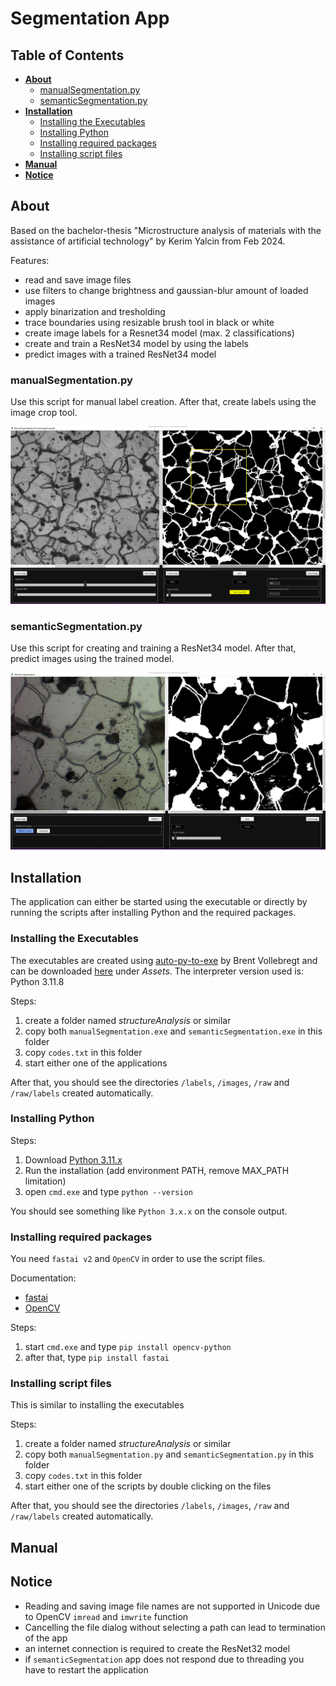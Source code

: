 # Segmentation App
## Table of Contents
* **[About](#about)**
  * [manualSegmentation.py](#manualsegmentationpy)
  * [semanticSegmentation.py](#semanticsegmentationpy)
* **[Installation](#installation)**
  * [Installing the Executables](#installing-the-executables)
  * [Installing Python](#installing-python)
  * [Installing required packages](#installing-required-packages)
  * [Installing script files](#installing-script-files)
* **[Manual](#manual)**
* **[Notice](#notice)**
    
## About
Based on the bachelor-thesis "Microstructure analysis of materials with the assistance of artificial technology" by Kerim Yalcin from Feb 2024. 
  
Features:
* read and save image files
* use filters to change brightness and gaussian-blur amount of loaded images
* apply binarization and tresholding
* trace boundaries using resizable brush tool in black or white
* create image labels for a Resnet34 model (max. 2 classifications)
* create and train a ResNet34 model by using the labels
* predict images with a trained ResNet34 model

### manualSegmentation.py
Use this script for manual label creation. After that, create labels using the image crop tool.

![Image of manualSegmentation.py after loading an image and tracing.](https://github.com/kerimyalcin95/deep-learning-segmentation/raw/main/screenshots/manualSegmentation01.jpg "Screenshot of manualSegmentation.py in action")
### semanticSegmentation.py
Use this script for creating and training a ResNet34 model. After that, predict images using the trained model.

![Image of semanticSegmentation.py after predicting an image using a trained model](https://github.com/kerimyalcin95/deep-learning-segmentation/raw/main/screenshots/semanticSegmentation01.jpg "Screenshot of semanticSegmentation.py in action")
## Installation
The application can either be started using the executable or directly by running the scripts after installing Python and the required packages.
### Installing the Executables
The executables are created using [auto-py-to-exe](https://pypi.org/project/auto-py-to-exe/) by Brent Vollebregt and can be downloaded [here](https://github.com/kerimyalcin95/deep-learning-segmentation/releases) under *Assets*. The interpreter version used is: Python 3.11.8

Steps:
1. create a folder named *structureAnalysis* or similar
2. copy both `manualSegmentation.exe` and `semanticSegmentation.exe` in this folder
3. copy `codes.txt` in this folder
4. start either one of the applications

After that, you should see the directories `/labels`, `/images`, `/raw` and `/raw/labels` created automatically.

### Installing Python
Steps:
1. Download [Python 3.11.x](https://www.python.org/downloads/)
2. Run the installation (add environment PATH, remove MAX_PATH limitation)
3. open `cmd.exe` and type `python --version`

You should see something like `Python 3.x.x` on the console output.
### Installing required packages
You need `fastai v2` and `OpenCV` in order to use the script files.

Documentation:
* [fastai](https://docs.fast.ai/)
* [OpenCV](https://docs.opencv.org/4.9.0/d6/d00/tutorial_py_root.html)

Steps:
1. start `cmd.exe` and type `pip install opencv-python`
2. after that, type `pip install fastai`

### Installing script files
This is similar to installing the executables

Steps:
1. create a folder named *structureAnalysis* or similar
2. copy both `manualSegmentation.py` and `semanticSegmentation.py` in this folder
3. copy `codes.txt` in this folder
4. start either one of the scripts by double clicking on the files

After that, you should see the directories `/labels`, `/images`, `/raw` and `/raw/labels` created automatically.

## Manual
## Notice
* Reading and saving image file names are not supported in Unicode due to OpenCV `imread` and `imwrite` function
* Cancelling the file dialog without selecting a path can lead to termination of the app
* an internet connection is required to create the ResNet32 model
* if `semanticSegmentation` app does not respond due to threading you have to restart the application
